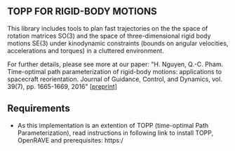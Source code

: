 TOPP FOR RIGID-BODY MOTIONS
------------

This library includes tools to plan fast trajectories on the the space of rotation matrices SO(3) and the space of three-dimensional rigid body motions SE(3) under kinodynamic constraints (bounds on angular velocities, accelerations and torques) in a cluttered environment.

For further details, please see more at our paper: "H. Nguyen, Q.-C. Pham. Time-optimal path parameterization of rigid-body motions: applications to spacecraft reorientation. Journal of Guidance, Control, and Dynamics, vol. 39(7), pp. 1665-1669, 2016" [[preprint]](http://www.ntu.edu.sg/home/cuong/docs/TOPPSO3SE3.pdf)

Requirements
------------

- As this implementation is an extention of TOPP (time-optimal Path Parameterization), read instructions in following link to install TOPP, OpenRAVE and prerequisites:
https:/